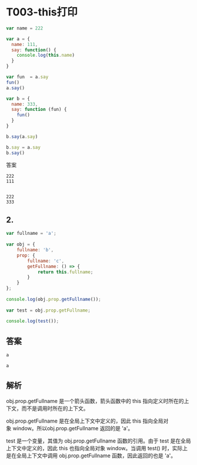 # T003-this打印

```js
var name = 222

var a = {
  name: 111,
  say: function() {
    console.log(this.name)
  }
}

var fun  = a.say
fun()
a.say()

var b = {
  name: 333,
  say: function (fun) {
    fun()
  }
}

b.say(a.say)

b.say = a.say
b.say()
```

答案

```
222
111


222
333

```



## 2.

```js
var fullname = 'a';  
  
var obj = {  
    fullname: 'b',  
    prop: {  
        fullname: 'c',  
        getFullname: () => {  
            return this.fullname;  
        }  
    }  
};  
  
console.log(obj.prop.getFullname());  
  
var test = obj.prop.getFullname;  
  
console.log(test());

```

## 答案
```js
a

a

```


## 解析

obj.prop.getFullname 是一个箭头函数，箭头函数中的 this 指向定义时所在的上下文，而不是调用时所在的上下文。

obj.prop.getFullname 是在全局上下文中定义的，因此 this 指向全局对象 window。所以obj.prop.getFullname 返回的是 'a'。

test 是一个变量，其值为 obj.prop.getFullname 函数的引用。由于 test 是在全局上下文中定义的，因此 this 也指向全局对象 window。当调用 test() 时，实际上是在全局上下文中调用 obj.prop.getFullname 函数，因此返回的也是 'a'。

